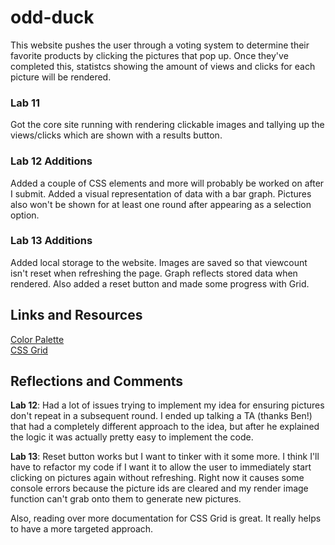 # odd-duck

This website pushes the user through a voting system to determine their favorite products by clicking the pictures that pop up.  Once they've completed this, statistcs showing the amount of views and clicks for each picture will be rendered.

### Lab 11

Got the core site running with rendering clickable images and tallying up the views/clicks which are shown with a results button.

### Lab 12 Additions

Added a couple of CSS elements and more will probably be worked on after I submit.  Added a visual representation of data with a bar graph.  Pictures also won't be shown for at least one round after appearing as a selection option.

### Lab 13 Additions

Added local storage to the website.  Images are saved so that viewcount isn't reset when refreshing the page.  Graph reflects stored data when rendered. Also added a reset button and made some progress with Grid.

## Links and Resources

[Color Palette](https://color.adobe.com/create/color-wheel)\
[CSS Grid](https://css-tricks.com/snippets/css/complete-guide-grid/)

## Reflections and Comments

**Lab 12**: Had a lot of issues trying to implement my idea for ensuring pictures don't repeat in a subsequent round.  I ended up talking a TA (thanks Ben!) that had a completely different approach to the idea, but after he explained the logic it was actually pretty easy to implement the code.

**Lab 13**: Reset button works but I want to tinker with it some more.  I think I'll have to refactor my code if I want it to allow the user to immediately start clicking on pictures again without refreshing.  Right now it causes some console errors because the picture ids are cleared and my render image function can't grab onto them to generate new pictures. 

Also, reading over more documentation for CSS Grid is great.  It really helps to have a more targeted approach.